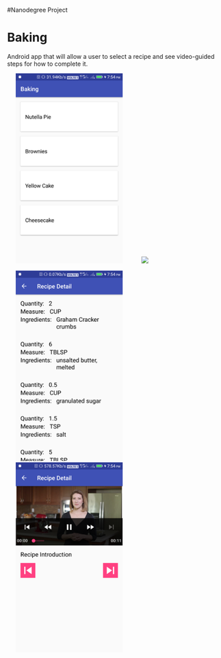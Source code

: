#Nanodegree Project
# Baking

Android app that will allow a user to select a recipe and see video-guided steps for how to complete it.

<p float="left">
  <img src="https://github.com/Chahatj/Baking/blob/master/Baking%20Images/Screenshot_20170814-195434.png" width="250" hspace="20" />
  <img src="https://github.com/Chahatj/Baking/blob/master/Baking%20Images/Screenshot_20170814-195441.pngg" width="250" hspace="20" /> 
</p>

<p float="left">
  <img src="https://github.com/Chahatj/Baking/blob/master/Baking%20Images/Screenshot_20170814-195447.png" width="250" hspace="20" />
  <img src="https://github.com/Chahatj/Baking/blob/master/Baking%20Images/Screenshot_20170814-195457.png" width="250" hspace="20" /> 
</p>
